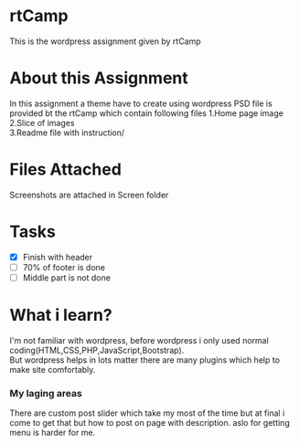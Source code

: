 # rtCamp
This is the wordpress assignment given by rtCamp

# About this Assignment
In this assignment a theme have to create using wordpress PSD file is provided bt the rtCamp which contain following files
1.Home page image\
2.Slice of images\
3.Readme file with instruction/

# Files Attached
Screenshots are attached in Screen folder

# Tasks
- [x] Finish with header 
- [ ] 70% of footer is done 
- [ ] Middle part is not done 

# What i learn?
I'm not familiar with wordpress, before wordpress i only used normal coding(HTML,CSS,PHP,JavaScript,Bootstrap).\
But wordpress helps in lots matter there are many plugins which help to make site comfortably.

### My laging areas
There are custom post slider which take my most of the time but at final i come to get that but how to post on page with description.
aslo for getting menu is harder for me.
